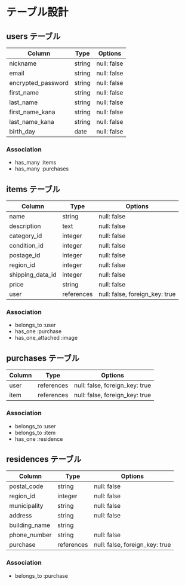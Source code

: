 # テーブル設計

## users テーブル

| Column             | Type   | Options     |
| ------------------ | ------ | ----------- |
| nickname           | string | null: false |
| email              | string | null: false |
| encrypted_password | string | null: false |
| first_name         | string | null: false |
| last_name          | string | null: false |
| first_name_kana    | string | null: false |
| last_name_kana     | string | null: false |
| birth_day          | date   | null: false |

### Association

- has_many :items
- has_many :purchases

## items テーブル

| Column            | Type       | Options     |
| ----------------- | ---------- | ----------- |
| name              | string     | null: false |
| description       | text       | null: false |
| category_id       | integer    | null: false |
| condition_id      | integer    | null: false |
| postage_id        | integer    | null: false |
| region_id         | integer    | null: false |
| shipping_data_id  | integer    | null: false |
| price             | string     | null: false |
| user              | references | null: false, foreign_key: true |

### Association

- belongs_to :user
- has_one    :purchase
- has_one_attached :image

## purchases テーブル

| Column           | Type       | Options                        |
| ---------------- | ---------- | ------------------------------ |
| user             | references | null: false, foreign_key: true |
| item             | references | null: false, foreign_key: true |

### Association

- belongs_to :user
- belongs_to :item
- has_one    :residence

## residences テーブル

| Column        | Type       | Options     |
| ------------- | ---------- | ----------- |
| postal_code   | string     | null: false |
| region_id     | integer    | null: false |
| municipality  | string     | null: false |
| address       | string     | null: false |
| building_name | string     |
| phone_number  | string     | null: false |
| purchase      | references | null: false, foreign_key: true |

### Association

- belongs_to :purchase